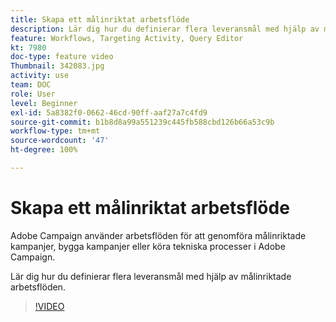 ```yaml
---
title: Skapa ett målinriktat arbetsflöde
description: Lär dig hur du definierar flera leveransmål med hjälp av målinriktade arbetsflöden.
feature: Workflows, Targeting Activity, Query Editor
kt: 7980
doc-type: feature video
Thumbnail: 342083.jpg
activity: use
team: DOC
role: User
level: Beginner
exl-id: 5a8382f0-0662-46cd-90ff-aaf27a7c4fd9
source-git-commit: b1b8d8a99a551239c445fb588cbd126b66a53c9b
workflow-type: tm+mt
source-wordcount: '47'
ht-degree: 100%

---
```



# Skapa ett målinriktat arbetsflöde

Adobe Campaign använder arbetsflöden för att genomföra målinriktade kampanjer, bygga kampanjer eller köra tekniska processer i Adobe Campaign.

Lär dig hur du definierar flera leveransmål med hjälp av målinriktade arbetsflöden.

>[!VIDEO](https://video.tv.adobe.com/v/342083?quality=12&learn=on)
